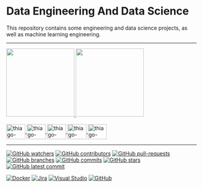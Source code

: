 # Data Engineering And Data Science


 This repository contains some engineering and data science projects, as well as machine learning engineering.

 ---
<div>
  <a href="https://github.com/thiago-vale">
  <img height="180em" src="https://github-readme-stats.vercel.app/api?username=thiago-vale&show_icons=true&theme=highcontrast&include_all_commits=true&count_private=true"/>
  <img height="180em" src="https://github-readme-stats.vercel.app/api/top-langs/?username=thiago-vale&layout=compact&langs_count=7&theme=highcontrast"/>
</div>
  

<div style="display: inline_block"><br>
  <img align="center" alt="thiago-vale" height="40" width="50" src="https://cdn.jsdelivr.net/gh/devicons/devicon/icons/jupyter/jupyter-original-wordmark.svg">
  <img align="center" alt="thiago-vale" height="40" width="50" src="https://cdn.jsdelivr.net/gh/devicons/devicon/icons/mysql/mysql-original.svg">
  <img align="center" alt="thiago-vale" height="40" width="50" src="https://cdn.jsdelivr.net/gh/devicons/devicon/icons/postgresql/postgresql-original.svg">
  <img align="center" alt="thiago-vale" height="40" width="50" src="https://cdn.jsdelivr.net/gh/devicons/devicon/icons/python/python-original.svg">
  <img align="center" alt="thiago-vale" height="40" width="50" src="https://cdn.jsdelivr.net/gh/devicons/devicon/icons/vscode/vscode-original.svg">  
</div>


---
[![GitHub watchers](https://badgen.net/github/watchers/thiago-vale/data-engineering-and-science/)](https://GitHub.com/thiago-vale/data-engineering-and-science/watchers/)
[![GitHub contributors](https://img.shields.io/github/contributors/thiago-vale/badges.svg)](https://GitHub.com/thiago-vale/badges/graphs/contributors/)
[![GitHub pull-requests](https://img.shields.io/github/issues-pr/thiago-vale/data-engineering-and-science)](https://GitHub.com/thiago-vale/data-engineering-and-science/pull/)
[![GitHub branches](https://badgen.net/github/branches/thiago-vale/data-engineering-and-science)](https://github.com/thiago-vale/data-engineering-and-science/)
[![GitHub commits](https://img.shields.io/github/commits-since/thiago-vale/data-engineering-and-science/v1.0.0.svg)](https://GitHub.com/thiago-vale/data-engineering-and-science/commit/)
[![GitHub stars](https://badgen.net/github/stars/thiago-vale/data-engineering-and-science)](https://GitHub.com/thiago-vale/data-engineering-and-science/stargazers/)
[![GitHub latest commit](https://badgen.net/github/last-commit/thiago-vale/data-engineering-and-science)](https://GitHub.com/thiago-vale/data-engineering-and-science/commit/)




[![Docker](https://badgen.net/badge/icon/docker?icon=docker&label)](https://https://docker.com/)
[![Jira](https://badgen.net/badge/icon/jira?icon=jira&label)](https://https://jira.com/)
[![Visual Studio](https://badgen.net/badge/icon/visualstudio?icon=visualstudio&label)](https://visualstudio.microsoft.com)
[![GitHub](https://badgen.net/badge/icon/github?icon=github&label)](https://github.com)

